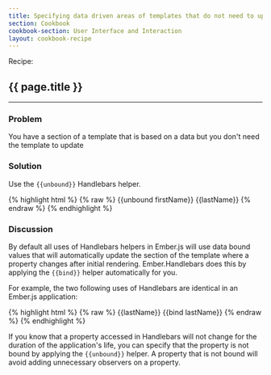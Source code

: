 ```yaml
---
title: Specifying data driven areas of templates that do not need to update
section: Cookbook
cookbook-section: User Interface and Interaction
layout: cookbook-recipe
---
```

<span class="recipe-label">Recipe:</span>
## {{ page.title }}
-----
### Problem
You have a section of a template that is based on a data but you don't need the template to update

### Solution
Use the `{{unbound}}` Handlebars helper.

{% highlight html %}
{% raw %}
{{unbound firstName}}
{{lastName}}
{% endraw %}
{% endhighlight %}

### Discussion
By default all uses of Handlebars helpers in Ember.js will use data bound values that will automatically update
the section of the template where a property changes after initial rendering.  Ember.Handlebars does this by
applying the `{{bind}}` helper automatically for you.

For example, the two following uses of Handlebars are identical in an Ember.js application:

{% highlight html %}
{% raw %}
{{lastName}}
{{bind lastName}}
{% endraw %}
{% endhighlight %}


If you know that a property accessed in Handlebars will not change for the duration of the application's
life, you can specify that the property is not bound by applying the `{{unbound}}` helper. A property
that is not bound will avoid adding unnecessary observers on a property.

<!---#### Example
<a class="jsbin-embed" href="http://jsbin.com/sazomoceza/15/edit?output">JS Bin</a>-->
